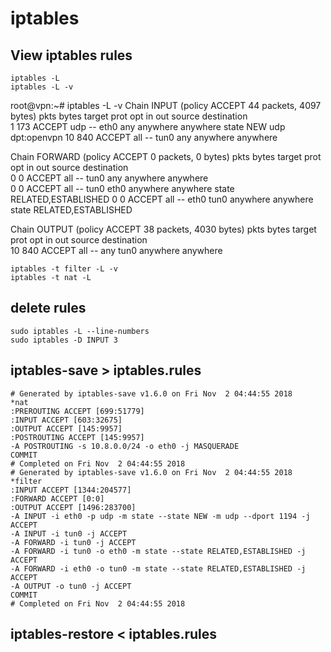# iptables
## View iptables rules
```
iptables -L
iptables -L -v
```
root@vpn:~# iptables -L -v
Chain INPUT (policy ACCEPT 44 packets, 4097 bytes)
 pkts bytes target     prot opt in     out     source               destination         
    1   173 ACCEPT     udp  --  eth0   any     anywhere             anywhere             state NEW udp dpt:openvpn
   10   840 ACCEPT     all  --  tun0   any     anywhere             anywhere            

Chain FORWARD (policy ACCEPT 0 packets, 0 bytes)
 pkts bytes target     prot opt in     out     source               destination         
    0     0 ACCEPT     all  --  tun0   any     anywhere             anywhere            
    0     0 ACCEPT     all  --  tun0   eth0    anywhere             anywhere             state RELATED,ESTABLISHED
    0     0 ACCEPT     all  --  eth0   tun0    anywhere             anywhere             state RELATED,ESTABLISHED

Chain OUTPUT (policy ACCEPT 38 packets, 4030 bytes)
 pkts bytes target     prot opt in     out     source               destination         
   10   840 ACCEPT     all  --  any    tun0    anywhere             anywhere       
```
iptables -t filter -L -v
iptables -t nat -L
```
## delete rules
```
sudo iptables -L --line-numbers
sudo iptables -D INPUT 3
```

## iptables-save > iptables.rules
```
# Generated by iptables-save v1.6.0 on Fri Nov  2 04:44:55 2018
*nat
:PREROUTING ACCEPT [699:51779]
:INPUT ACCEPT [603:32675]
:OUTPUT ACCEPT [145:9957]
:POSTROUTING ACCEPT [145:9957]
-A POSTROUTING -s 10.8.0.0/24 -o eth0 -j MASQUERADE
COMMIT
# Completed on Fri Nov  2 04:44:55 2018
# Generated by iptables-save v1.6.0 on Fri Nov  2 04:44:55 2018
*filter
:INPUT ACCEPT [1344:204577]
:FORWARD ACCEPT [0:0]
:OUTPUT ACCEPT [1496:283700]
-A INPUT -i eth0 -p udp -m state --state NEW -m udp --dport 1194 -j ACCEPT
-A INPUT -i tun0 -j ACCEPT
-A FORWARD -i tun0 -j ACCEPT
-A FORWARD -i tun0 -o eth0 -m state --state RELATED,ESTABLISHED -j ACCEPT
-A FORWARD -i eth0 -o tun0 -m state --state RELATED,ESTABLISHED -j ACCEPT
-A OUTPUT -o tun0 -j ACCEPT
COMMIT
# Completed on Fri Nov  2 04:44:55 2018
```

## iptables-restore < iptables.rules
